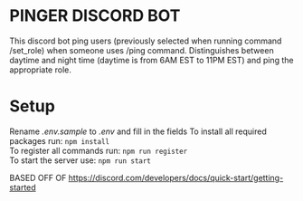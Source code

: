 # PINGER DISCORD BOT
This discord bot ping users (previously selected when running command /set_role) when someone uses /ping command.
Distinguishes between daytime and night time (daytime is from 6AM EST to 11PM EST) and ping the appropriate role.

# Setup

Rename *.env.sample* to *.env* and fill in the fields
To install all required packages run: `npm install`<br>
To register all commands run: `npm run register`<br>
To start the server use: `npm run start`<br>

BASED OFF OF https://discord.com/developers/docs/quick-start/getting-started
